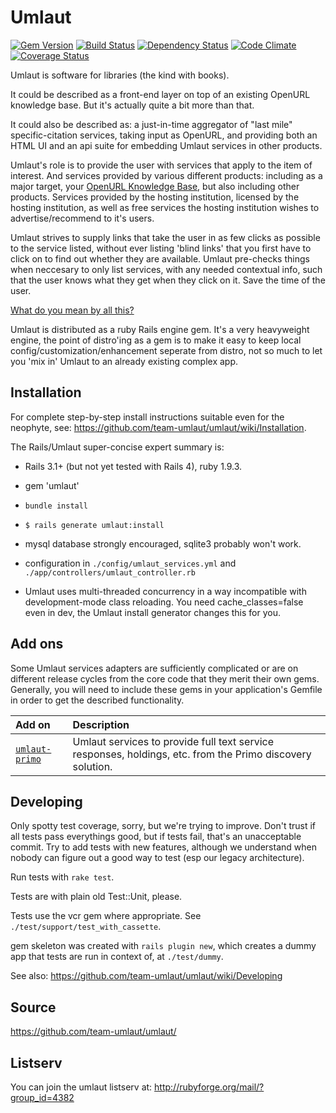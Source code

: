 # Umlaut
[![Gem Version](https://badge.fury.io/rb/umlaut.png)](http://badge.fury.io/rb/umlaut)
[![Build Status](https://secure.travis-ci.org/team-umlaut/umlaut.png)](http://travis-ci.org/team-umlaut/umlaut)
[![Dependency Status](https://gemnasium.com/team-umlaut/umlaut.png)](https://gemnasium.com/team-umlaut/umlaut)
[![Code Climate](https://codeclimate.com/github/team-umlaut/umlaut.png)](https://codeclimate.com/github/team-umlaut/umlaut)
[![Coverage Status](https://coveralls.io/repos/team-umlaut/umlaut/badge.png?branch=master)](https://coveralls.io/r/team-umlaut/umlaut)
<!--[![Security Status](http://rails-brakeman.com/team-umlaut/umlaut.png)](http://rails-brakeman.com/team-umlaut/umlaut)-->

Umlaut is software for libraries (the kind with books). 

It could be described as a front-end layer on top of an existing OpenURL 
knowledge base. But it's actually quite a bit more than that. 

It could also be described as: a just-in-time aggregator of  "last mile" 
specific-citation services, taking input as OpenURL, and providing both an 
HTML UI and an api suite for embedding Umlaut services in other products. 

Umlaut's role is to provide the user with services that apply to the item of interest. 
And services provided by various different products: including as a major target, your
[OpenURL Knowledge Base](http://en.wikipedia.org/wiki/OpenURL_knowledge_base), but also
including other products. Services provided by the hosting institution, licensed by the 
hosting institution, as well as free services the hosting institution wishes to 
advertise/recommend to it's users.

Umlaut strives to supply links that take the user in as few clicks as possible to the service listed, without ever listing 'blind links' that you first have to click on to find out whether they are available. Umlaut pre-checks things when neccesary to only list services, with any needed contextual info, such that the user knows what they get when they click on it. Save the time of the user.

[What do you mean by all this?](https://github.com/team-umlaut/umlaut/wiki/What-is-Umlaut-anyway)

Umlaut is distributed as a ruby Rails engine gem. It's a very heavyweight engine,
the point of distro'ing as a gem is to make it easy to keep local 
config/customization/enhancement seperate from distro, not so much to let you
'mix in' Umlaut to an already existing complex app. 


## Installation

For complete step-by-step install instructions suitable even for the neophyte, see:
https://github.com/team-umlaut/umlaut/wiki/Installation. 

The Rails/Umlaut super-concise expert summary is:

* Rails 3.1+ (but not yet tested with Rails 4), ruby 1.9.3. 

* gem 'umlaut'

* `bundle install`
    
* `$ rails generate umlaut:install`

* mysql database strongly encouraged, sqlite3 probably won't work. 

* configuration in `./config/umlaut_services.yml` and `./app/controllers/umlaut_controller.rb` 

* Umlaut uses multi-threaded concurrency in a way incompatible with development-mode class reloading. You need cache_classes=false even in dev, the Umlaut install generator changes this for you.

## Add ons
Some Umlaut services adapters are sufficiently complicated or are on different release cycles 
from the core code that they merit their own gems. Generally, you will need to include these gems 
in your application's Gemfile in order to get the described functionality.

| Add on | Description |
|:---|:---|
| [`umlaut-primo`](https://github.com/team-umlaut/umlaut-primo) | Umlaut services to provide full text service responses, holdings, etc. from the Primo discovery solution. |


## Developing

Only spotty test coverage, sorry, but we're trying to improve. Don't trust
if all tests pass everythings good, but if tests fail, that's an unacceptable
commit. Try to add tests with new features, although we understand when
nobody can figure out a good way to test (esp our legacy architecture). 

Run tests with `rake test`. 

Tests are with plain old Test::Unit, please. 

Tests use the vcr gem where appropriate. See `./test/support/test_with_cassette`.

gem skeleton was created with `rails plugin new`, which creates a dummy app
that tests are run in context of, at `./test/dummy`. 

See also: https://github.com/team-umlaut/umlaut/wiki/Developing

## Source

https://github.com/team-umlaut/umlaut/

## Listserv

You can join the umlaut listserv at:
http://rubyforge.org/mail/?group_id=4382

